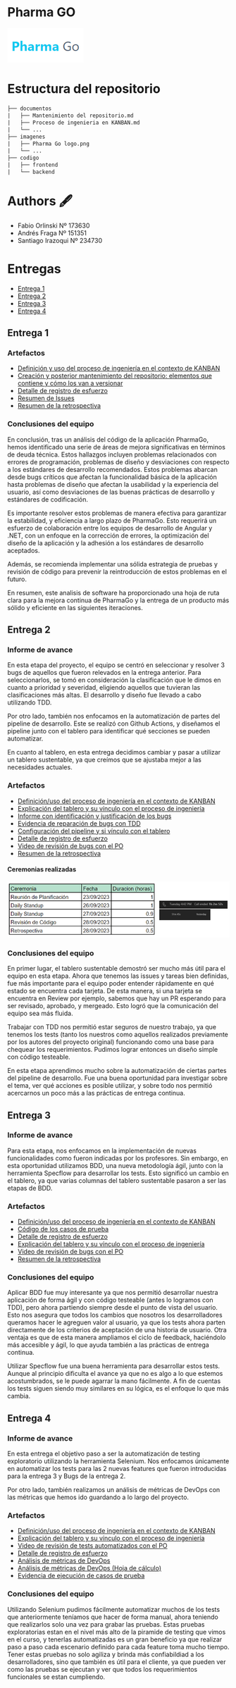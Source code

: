 # Pharma GO

![LOGO](./imagenes/Pharma%20Go%20logo.png)

# Estructura del repositorio

```
├── documentos
|   ├── Mantenimiento del repositorio.md
|   ├── Proceso de ingenieria en KANBAN.md
|   └── ...
├── imagenes
|   ├── Pharma Go logo.png
|   └── ...
├── codigo
|   ├── frontend
|   └── backend
```

# Authors 🖋️

- Fabio Orlinski Nº 173630
- Andrés Fraga Nº 151351
- Santiago Irazoqui Nº 234730

# Entregas

- [Entrega 1](#entrega-1)
- [Entrega 2](#entrega-2)
- [Entrega 3](#entrega-3)
- [Entrega 4](#entrega-4)

## Entrega 1

### Artefactos

- [Definición y uso del proceso de ingeniería en el contexto de KANBAN](./documentos/Entrega%201/Proceso%20de%20ingenieria%20en%20KANBAN.md)
- [Creación y posterior mantenimiento del repositorio: elementos que contiene y cómo los van a versionar](./documentos/Entrega%201/Mantenimiento%20del%20repositorio.md)
- [Detalle de registro de esfuerzo](./documentos/Entrega%201//Detalle%20de%20registro%20de%20esfuerzo.pdf)
- [Resumen de Issues](./documentos/Entrega%201/Resumen%20de%20Issues.pdf)
- [Resumen de la retrospectiva](./documentos/Entrega%201/Resumen%20de%20la%20retrospectiva.pdf)

### Conclusiones del equipo

En conclusión, tras un análisis del código de la aplicación PharmaGo, hemos identificado una serie de áreas de mejora significativas en términos de deuda técnica. Estos hallazgos incluyen problemas relacionados con errores de programación, problemas de diseño y desviaciones con respecto a los estándares de desarrollo recomendados. Estos problemas abarcan desde bugs críticos que afectan la funcionalidad básica de la aplicación hasta problemas de diseño que afectan la usabilidad y la experiencia del usuario, así como desviaciones de las buenas prácticas de desarrollo y estándares de codificación.

Es importante resolver estos problemas de manera efectiva para garantizar la estabilidad, y eficiencia a largo plazo de PharmaGo. Esto requerirá un esfuerzo de colaboración entre los equipos de desarrollo de Angular y .NET, con un enfoque en la corrección de errores, la optimización del diseño de la aplicación y la adhesión a los estándares de desarrollo aceptados.

Además, se recomienda implementar una sólida estrategia de pruebas y revisión de código para prevenir la reintroducción de estos problemas en el futuro.

En resumen, este analisis de software ha proporcionado una hoja de ruta clara para la mejora continua de PharmaGo y la entrega de un producto más sólido y eficiente en las siguientes iteraciones.

## Entrega 2

### Informe de avance

En esta etapa del proyecto, el equipo se centró en seleccionar y resolver 3 bugs de aquellos que fueron relevados en la entrega anterior. Para seleccionarlos, se tomó en consideración la clasificación que le dimos en cuanto a prioridad y severidad, eligiendo aquellos que tuvieran las clasificaciones más altas. El desarrollo y diseño fue llevado a cabo utilizando TDD.

Por otro lado, también nos enfocamos en la automatización de partes del pipeline de desarrollo. Este se realizó con Github Actions, y diseñamos el pipeline junto con el tablero para identificar qué secciones se pueden automatizar.

En cuanto al tablero, en esta entrega decidimos cambiar y pasar a utilizar un tablero sustentable, ya que creímos que se ajustaba mejor a las necesidades actuales.

### Artefactos

- [Definición/uso del proceso de ingeniería en el contexto de KANBAN](./documentos/Entrega%202/Proceso%20de%20ingenieria%20en%20KANBAN%202.md)
- [Explicación del tablero y su vínculo con el proceso de ingeniería](./documentos/Entrega%202/Explicacion%20del%20tablero%20y%20su%20vinculo%20con%20el%20proceso%20de%20ingenieria.md)
- [Informe con identificación y justificación de los bugs](./documentos/Entrega%202/Informe%20con%20identificacion%20y%20justificacion%20de%20los%20bugs.md)
- [Evidencia de reparación de bugs con TDD](./documentos/Entrega%202/Evidencia%20de%20reparaci%C3%B3n%20de%20bugs%20con%20TDD.pdf)
- [Configuración del pipeline y si vínculo con el tablero](./documentos/Entrega%202/Configuracion%20pipeline.md)
- [Detalle de registro de esfuerzo](./documentos/Entrega%202/Detalle%20de%20registro%20de%20esfuerzo%20(Entrega%202).pdf)
- [Video de revisión de bugs con el PO](https://youtu.be/Xfz3ubNvXgk)
- [Resumen de la retrospectiva](./documentos/Entrega%202/Resumen%20de%20la%20retrospectiva%20(Entrega%202).pdf)

#### Ceremonias realizadas

![Ceremonias](./imagenes/Entrega%202/Ceremonias.png)

### Conclusiones del equipo

En primer lugar, el tablero sustentable demostró ser mucho más útil para el equipo en esta etapa. Ahora que tenemos las issues y tareas bien definidas, fue más importante para el equipo poder entender rápidamente en qué estado se encuentra cada tarjeta. De esta manera, si una tarjeta se encuentra en Review por ejemplo, sabemos que hay un PR esperando para ser revisado, aprobado, y mergeado. Esto logró que la comunicación del equipo sea más fluida.

Trabajar con TDD nos permitió estar seguros de nuestro trabajo, ya que tenemos los tests (tanto los nuestros como aquellos realizados previamente por los autores del proyecto original) funcionando como una base para chequear los requerimientos. Pudimos lograr entonces un diseño simple con código testeable.

En esta etapa aprendimos mucho sobre la automatización de ciertas partes del pipeline de desarrollo. Fue una buena oportunidad para investigar sobre el tema, ver qué acciones es posible utilizar, y sobre todo nos permitió acercarnos un poco más a las prácticas de entrega continua.

## Entrega 3

### Informe de avance

Para esta etapa, nos enfocamos en la implementación de nuevas funcionalidades como fueron indicadas por los profesores. Sin embargo, en esta oportunidad utilizamos BDD, una nueva metodología ágil, junto con la herramienta Specflow para desarrollar los tests. Esto significó un cambio en el tablero, ya que varias columnas del tablero sustentable pasaron a ser las etapas de BDD.

### Artefactos

- [Definición/uso del proceso de ingeniería en el contexto de KANBAN](./documentos/Entrega%203/Proceso%20de%20ingenieria%20en%20KANBAN%203.md)
- [Código de los casos de prueba](./documentos/Entrega%203/Código%20de%20los%20casos%20de%20prueba.pdf)
- [Detalle de registro de esfuerzo](./documentos/Entrega%203/Detalle%20de%20registro%20de%20esfuerzo%20(Entrega%203).pdf)
- [Explicación del tablero y su vínculo con el proceso de ingeniería](./documentos/Entrega%203/Explicacion%20del%20tablero%20y%20su%20vinculo%20con%20el%20proceso%20de%20ingenieria.md)
- [Video de revisión de bugs con el PO](https://youtu.be/Xfz3ubNvXgk)
- [Resumen de la retrospectiva](./documentos/Entrega%202/Resumen%20de%20la%20retrospectiva%20(Entrega%202).pdf)

### Conclusiones del equipo

Aplicar BDD fue muy interesante ya que nos permitió desarrollar nuestra aplicación de forma ágil y con código testeable (antes lo logramos con TDD), pero ahora partiendo siempre desde el punto de vista del usuario. Esto nos asegura que todos los cambios que nosotros los desarrolladores queramos hacer le agreguen valor al usuario, ya que los tests ahora parten directamente de los criterios de aceptación de una historia de usuario. Otra ventaja es que de esta manera ampliamos el ciclo de feedback, haciéndolo más accesible y ágil, lo que ayuda también a las prácticas de entrega continua.

Utilizar Specflow fue una buena herramienta para desarrollar estos tests. Aunque al principio dificulta el avance ya que no es algo a lo que estemos acostumbrados, se le puede agarrar la mano fácilmente. A fin de cuentas los tests siguen siendo muy similares en su lógica, es el enfoque lo que más cambia.

## Entrega 4

### Informe de avance

En esta entrega el objetivo paso a ser la automatización de testing exploratorio utilizando la herramienta Selenium. Nos enfocamos únicamente en automatizar los tests para las 2 nuevas features que fueron introducidas para la entrega 3 y Bugs de la entrega 2.

Por otro lado, también realizamos un análisis de métricas de DevOps con las métricas que hemos ido guardando a lo largo del proyecto.

### Artefactos

- [Definición/uso del proceso de ingeniería en el contexto de KANBAN](./documentos/Entrega%204/Proceso%20de%20ingenieria%20en%20KANBAN%204.md)
- [Explicación del tablero y su vínculo con el proceso de ingeniería](./documentos/Entrega%204/Explicacion%20del%20tablero%20y%20su%20vinculo%20con%20el%20proceso%20de%20ingenieria.md)
- [Video de revisión de tests automatizados con el PO](https://youtu.be/ABwP-JLhrqM)
- [Detalle de registro de esfuerzo](./documentos/Entrega%204/Detalle%20de%20registro%20de%20esfuerzo%20(Entrega%204).pdf)
- [Análisis de métricas de DevOps](./documentos/Entrega%204/An%C3%A1lisis%20de%20m%C3%A9tricas%20de%20DevOps.pdf)
- [Análisis de métricas de DevOps (Hoja de cálculo)](./documentos/Entrega%204/An%C3%A1lisis%20de%20m%C3%A9tricas%20de%20DevOps.xlsx)
- [Evidencia de ejecución de casos de prueba](https://youtu.be/ABwP-JLhrqM) 

### Conclusiones del equipo

Utilizando Selenium pudimos fácilmente automatizar muchos de los tests que anteriormente teníamos que hacer de forma manual, ahora teniendo que realizarlos solo una vez para grabar las pruebas. Estas pruebas exploratorias estan en el nivel más alto de la piramide de testing que vimos en el curso, y tenerlas automatizadas es un gran beneficio ya que realizar paso a paso cada escenario definido para cada feature toma mucho tiempo. Tener estas pruebas no solo agiliza y brinda más confiabildiad a los desarrolladores, sino que también es útil para el cliente, ya que pueden ver como las pruebas se ejecutan y ver que todos los requerimientos funcionales se estan cumpliendo.
